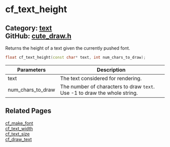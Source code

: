 [//]: # (This file is automatically generated by Cute Framework's docs parser.)
[//]: # (Do not edit this file by hand!)
[//]: # (See: https://github.com/RandyGaul/cute_framework/blob/master/samples/docs_parser.cpp)
[](../header.md ':include')

# cf_text_height

Category: [text](/api_reference?id=text)  
GitHub: [cute_draw.h](https://github.com/RandyGaul/cute_framework/blob/master/include/cute_draw.h)  
---

Returns the height of a text given the currently pushed font.

```cpp
float cf_text_height(const char* text, int num_chars_to_draw);
```

Parameters | Description
--- | ---
text | The text considered for rendering.
num_chars_to_draw | The number of characters to draw `text`. Use -1 to draw the whole string.

## Related Pages

[cf_make_font](/text/cf_make_font.md)  
[cf_text_width](/text/cf_text_width.md)  
[cf_text_size](/text/cf_text_size.md)  
[cf_draw_text](/text/cf_draw_text.md)  
